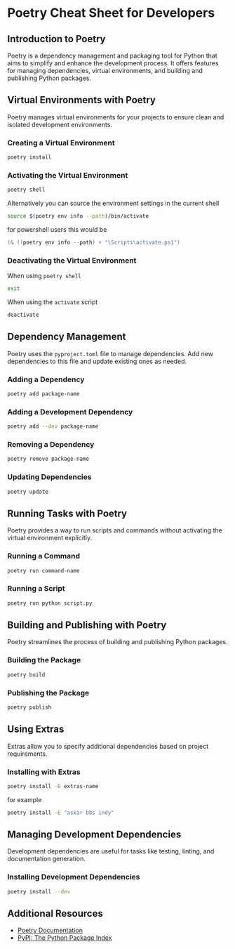 # Poetry Cheat Sheet for Developers

## Introduction to Poetry

Poetry is a dependency management and packaging tool for Python that
aims to simplify and enhance the development process. It offers
features for managing dependencies, virtual environments, and building
and publishing Python packages.

## Virtual Environments with Poetry

Poetry manages virtual environments for your projects to ensure clean
and isolated development environments.

### Creating a Virtual Environment

```bash
poetry install
```

### Activating the Virtual Environment

```bash
poetry shell
```

Alternatively you can source the environment settings in the current shell

```bash
source $(poetry env info --path)/bin/activate
```

for powershell users this would be

```powershell
(& ((poetry env info --path) + "\Scripts\activate.ps1")
```

### Deactivating the Virtual Environment

When using `poetry shell`

```bash
exit
```

When using the `activate` script

```bash
deactivate
```

## Dependency Management

Poetry uses the `pyproject.toml` file to manage dependencies. Add new
dependencies to this file and update existing ones as needed.

### Adding a Dependency

```bash
poetry add package-name
```

### Adding a Development Dependency

```bash
poetry add --dev package-name
```

### Removing a Dependency

```bash
poetry remove package-name
```

### Updating Dependencies

```bash
poetry update
```

## Running Tasks with Poetry

Poetry provides a way to run scripts and commands without activating
the virtual environment explicitly.

### Running a Command

```bash
poetry run command-name
```

### Running a Script

```bash
poetry run python script.py
```

## Building and Publishing with Poetry

Poetry streamlines the process of building and publishing Python packages.

### Building the Package

```bash
poetry build
```

### Publishing the Package

```bash
poetry publish
```

## Using Extras

Extras allow you to specify additional dependencies based on project
requirements.

### Installing with Extras

```bash
poetry install -E extras-name
```

for example

```bash
poetry install -E "askar bbs indy"
```

## Managing Development Dependencies

Development dependencies are useful for tasks like testing, linting,
and documentation generation.

### Installing Development Dependencies

```bash
poetry install --dev
```

## Additional Resources

- [Poetry Documentation](https://python-poetry.org/docs/)
- [PyPI: The Python Package Index](https://pypi.org/)
